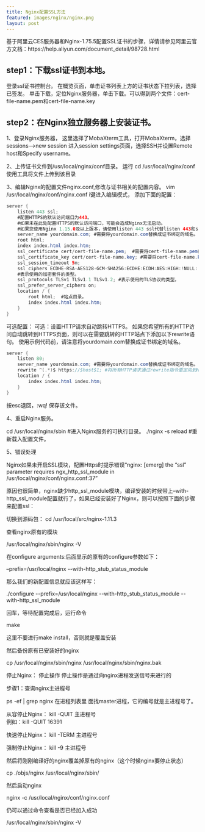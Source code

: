 ```yaml
---
title: Nginx配置SSL方法
featured: images/nginx/nginx.png
layout: post
---
```


<p>基于阿里云CES服务器和Nginx-1.75.5配置SSL证书的步骤，详情请参见阿里云官方文档：https://help.aliyun.com/document_detail/98728.html</p>

## step1：下载ssl证书到本地。
登录ssl证书控制台。
在概览页面，单击证书列表上方的证书状态下拉列表，选择已签发。
单击下载，定位Nginx服务器，单击下载。可以得到两个文件：cert-file-name.pem和cert-file-name.key

## step2：在Nginx独立服务器上安装证书。

1、登录Nginx服务器，
这里选择了MobaXterm工具，打开MobaXterm，选择sessions—>new session 进入session settings页面，选择SSH并设置Remote host和Specify username。

2、上传证书文件到/usr/local/nginx/conf目录。
运行 cd /usr/local/nginx/conf 使用工具将文件上传到该目录

3、编辑Nginx的配置文件nginx.conf,修改与证书相关的配置内容。
vim /usr/local/nginx/conf/nginx.conf
i键进入编辑模式，
添加下面的配置：
```java
server {
    listen 443 ssl;
    #配置HTTPS的默认访问端口为443。
    #如果未在此处配置HTTPS的默认访问端口，可能会造成Nginx无法启动。
    #如果您使用Nginx 1.15.0及以上版本，请使用listen 443 ssl代替listen 443和ssl on。
    server_name yourdomain.com; #需要将yourdomain.com替换成证书绑定的域名。
    root html;
    index index.html index.htm;
    ssl_certificate cert/cert-file-name.pem;  #需要将cert-file-name.pem替换成已上传的证书文件的名称。
    ssl_certificate_key cert/cert-file-name.key; #需要将cert-file-name.key替换成已上传的证书密钥文件的名称。
    ssl_session_timeout 5m;
    ssl_ciphers ECDHE-RSA-AES128-GCM-SHA256:ECDHE:ECDH:AES:HIGH:!NULL:!aNULL:!MD5:!ADH:!RC4;
    #表示使用的加密套件的类型。
    ssl_protocols TLSv1 TLSv1.1 TLSv1.2; #表示使用的TLS协议的类型。
    ssl_prefer_server_ciphers on;
    location / {
        root html;  #站点目录。
        index index.html index.htm;
    }
}

```
可选配置：
可选：设置HTTP请求自动跳转HTTPS。
如果您希望所有的HTTP访问自动跳转到HTTPS页面，则可以在需要跳转的HTTP站点下添加以下rewrite语句。
使用示例代码前，请注意将yourdomain.com替换成证书绑定的域名。
```java
server {
    listen 80;
    server_name yourdomain.com; #需要将yourdomain.com替换成证书绑定的域名。
    rewrite ^(.*)$ https://$host$1; #将所有HTTP请求通过rewrite指令重定向到HTTPS。
    location / {
        index index.html index.htm;
    }
}
```
按esc退回，:wq! 保存该文件。

4、重启Nginx服务。

cd /usr/local/nginx/sbin  #进入Nginx服务的可执行目录。
./nginx -s reload  #重新载入配置文件。

5、错误处理

Nginx如果未开启SSL模块，配置Https时提示错误“nginx: [emerg] the “ssl” parameter requires ngx_http_ssl_module in /usr/local/nginx/conf/nginx.conf:37”

原因也很简单，nginx缺少http_ssl_module模块，编译安装的时候带上–with-http_ssl_module配置就行了，如果已经安装好了Nginx，则可以按照下面的步骤来配置ssl：

切换到源码包：
cd /usr/local/src/nginx-1.11.3

查看nginx原有的模块

/usr/local/nginx/sbin/nginx -V

在configure arguments:后面显示的原有的configure参数如下：

–prefix=/usr/local/nginx --with-http_stub_status_module

那么我们的新配置信息就应该这样写：

./configure --prefix=/usr/local/nginx --with-http_stub_status_module --with-http_ssl_module

回车，等待配置完成后，运行命令

make

这里不要进行make install，否则就是覆盖安装

然后备份原有已安装好的nginx

cp /usr/local/nginx/sbin/nginx /usr/local/nginx/sbin/nginx.bak

停止Nginx：
停止操作
停止操作是通过向nginx进程发送信号来进行的

步骤1：查询nginx主进程号

ps -ef | grep nginx
在进程列表里 面找master进程，它的编号就是主进程号了。

从容停止Nginx：
kill -QUIT 主进程号  
例如：kill -QUIT 16391

快速停止Nginx：
kill -TERM 主进程号  

强制停止Nginx：
kill -9 主进程号


然后将刚刚编译好的nginx覆盖掉原有的nginx（这个时候nginx要停止状态）

cp ./objs/nginx /usr/local/nginx/sbin/

然后启动nginx

nginx -c /usr/local/nginx/conf/nginx.conf 

仍可以通过命令查看是否已经加入成功

/usr/local/nginx/sbin/nginx -V


